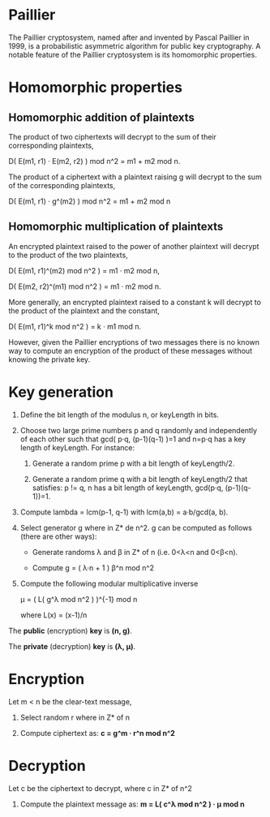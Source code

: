 # Paillier
The Paillier cryptosystem, named after and invented by Pascal Paillier in 1999, is a probabilistic asymmetric algorithm for public key cryptography. A notable feature of the Paillier cryptosystem is its homomorphic properties.

Homomorphic properties
======================

Homomorphic addition of plaintexts
----------------------------------

The product of two ciphertexts will decrypt to the sum of their corresponding plaintexts,

D( E(m1, r1) · E(m2, r2) ) mod n^2 = m1 + m2 mod n.

The product of a ciphertext with a plaintext raising g will decrypt to the sum of the corresponding plaintexts,

D( E(m1, r1) · g^(m2) ) mod n^2 = m1 + m2 mod n

Homomorphic multiplication of plaintexts
----------------------------------------

An encrypted plaintext raised to the power of another plaintext will decrypt to the product of the two plaintexts,

D( E(m1, r1)^(m2) mod n^2 ) = m1 · m2 mod n,

D( E(m2, r2)^(m1) mod n^2 ) = m1 · m2 mod n.

More generally, an encrypted plaintext raised to a constant k will decrypt to the product of the plaintext and the constant,

D( E(m1, r1)^k mod n^2 ) = k · m1 mod n.

However, given the Paillier encryptions of two messages there is no known way to compute an encryption of the product of these messages without knowing the private key.


Key generation
==============

1.  Define the bit length of the modulus n, or keyLength in bits.

2.  Choose two large prime numbers p and q randomly and independently of each other such that gcd( p·q, (p-1)(q-1) )=1 and
    n=p·q has a key length of keyLength. For instance:

    1.  Generate a random prime p with a bit length of keyLength/2.

    2.  Generate a random prime q with a bit length of keyLength/2 that 
    satisfies: p != q, n has a bit length of keyLength, gcd(p·q, (p-1)(q-1))=1.

3.  Compute lambda = lcm(p-1, q-1) with lcm(a,b) = a·b/gcd(a, b).

4.  Select generator g where in Z* de n^2. g can be computed as follows (there are other ways):

    -   Generate randoms λ and β in Z* of n (i.e. 0<λ<n and 0<β<n).
    
    -   Compute g = ( λ·n + 1 ) β^n mod n^2

5.  Compute the following modular multiplicative inverse

    μ = ( L( g^λ mod n^2 ) )^{-1} mod n

    where L(x) = (x-1)/n

The **public** (encryption) **key** is **(n, g)**.

The **private** (decryption) **key** is **(λ, μ)**.

Encryption
==========

Let m < n be the clear-text message,

1.  Select random r where in Z* of n

2.  Compute ciphertext as: **c = g^m · r^n mod n^2**

Decryption
==========

Let c be the ciphertext to decrypt, where c in Z* of n^2

1.  Compute the plaintext message as: **m = L( c^λ mod n^2 ) · μ mod n**
